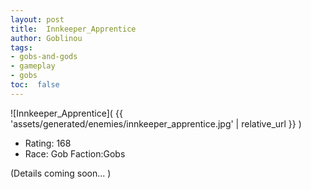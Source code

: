 ```yaml
---
layout: post
title:  Innkeeper_Apprentice
author: Goblinou
tags:
- gobs-and-gods
- gameplay
- gobs
toc:  false
---
```


![Innkeeper_Apprentice]( {{ 'assets/generated/enemies/innkeeper_apprentice.jpg' | relative_url }} )
- Rating: 168
- Race: Gob  Faction:Gobs

(Details coming soon... )